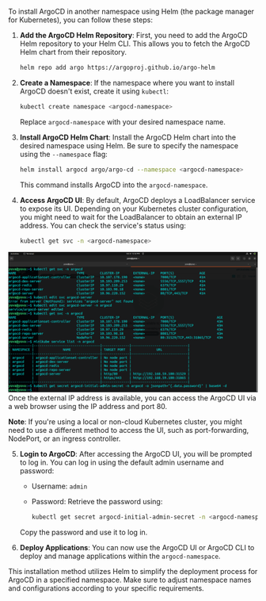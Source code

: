 To install ArgoCD in another namespace using Helm (the package manager for Kubernetes), you can follow these steps:

1. **Add the ArgoCD Helm Repository**: First, you need to add the ArgoCD Helm repository to your Helm CLI. This allows you to fetch the ArgoCD Helm chart from their repository.

   ```bash
   helm repo add argo https://argoproj.github.io/argo-helm
   ```

2. **Create a Namespace**: If the namespace where you want to install ArgoCD doesn't exist, create it using `kubectl`:

   ```bash
   kubectl create namespace <argocd-namespace>
   ```

   Replace `argocd-namespace` with your desired namespace name.

3. **Install ArgoCD Helm Chart**: Install the ArgoCD Helm chart into the desired namespace using Helm. Be sure to specify the namespace using the `--namespace` flag:

   ```bash
   helm install argocd argo/argo-cd --namespace <argocd-namespace>
   ```

   This command installs ArgoCD into the `argocd-namespace`.

4. **Access ArgoCD UI**: By default, ArgoCD deploys a LoadBalancer service to expose its UI. Depending on your Kubernetes cluster configuration, you might need to wait for the LoadBalancer to obtain an external IP address. You can check the service's status using:

   ```bash
   kubectl get svc -n <argocd-namespace>
   ```
<img src="argocd-port-forwarding.png">
   Once the external IP address is available, you can access the ArgoCD UI via a web browser using the IP address and port 80.

   **Note**: If you're using a local or non-cloud Kubernetes cluster, you might need to use a different method to access the UI, such as port-forwarding, NodePort, or an ingress controller.

5. **Login to ArgoCD**: After accessing the ArgoCD UI, you will be prompted to log in. You can log in using the default admin username and password:

   - Username: `admin`
   - Password: Retrieve the password using:

     ```bash
     kubectl get secret argocd-initial-admin-secret -n <argocd-namespace> -o jsonpath="{.data.password}" | base64 -d
     ```

   Copy the password and use it to log in.

6. **Deploy Applications**: You can now use the ArgoCD UI or ArgoCD CLI to deploy and manage applications within the `argocd-namespace`.

This installation method utilizes Helm to simplify the deployment process for ArgoCD in a specified namespace. Make sure to adjust namespace names and configurations according to your specific requirements.
